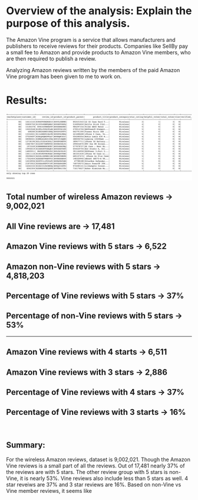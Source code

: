 # Overview of the analysis: Explain the purpose of this analysis.
The Amazon Vine program is a service that allows manufacturers and publishers to receive reviews for their products. Companies like SellBy pay a small fee to Amazon and provide products to Amazon Vine members, who are then required to publish a review.

Analyzing Amazon reviews written by the members of the paid Amazon Vine program has been given to me to work on.

# Results: 

![total_wireless_reviews.png](images/total_wireless_reviews.png)

## Total number of wireless Amazon reviews -> 9,002,021
## All Vine reviews are -> 17,481
## Amazon Vine reviews with 5 stars -> 6,522
## Amazon non-Vine reviews with 5 stars -> 4,818,203
## Percentage of Vine reviews with 5 stars -> 37%
## Percentage of non-Vine reviews with 5 stars -> 53%

***
## Amazon Vine reviews with 4 starts -> 6,511
## Amazon Vine reviews with 3 stars -> 2,886
## Percentage of Vine reviews with 4 stars -> 37%
## Percentage of Vine reviews with 3 starts -> 16%

<br>

## Summary: 
For the wireless Amazon reviews, dataset is 9,002,021. Though the Amazon Vine reviews is a small part of all the reviews. Out of 17,481 nearly 37% of the reviews are with 5 stars. The other review group with 5 stars is non-Vine, it is nearly 53%. Vine reviews also include less than 5 stars as well. 4 star reveiws are 37% and 3 star reviews are 16%. Based on non-Vine vs Vine member reviews, it seems like   


